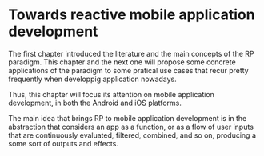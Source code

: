 # Towards reactive mobile application development

The first chapter introduced the literature and the main concepts of the RP paradigm. This chapter and the next one will propose some concrete applications of the paradigm to some pratical use cases that recur pretty frequently when developpig application nowadays.

Thus, this chapter will focus its attention on mobile application development, in both the Android and iOS platforms.

The main idea that brings RP to mobile application development is in the abstraction that considers an app as a function, or as a flow of user inputs that are continuously evaluated, filtered, combined, and so on, producing a some sort of outputs and effects.
